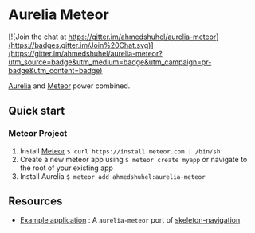# Aurelia Meteor

[![Join the chat at https://gitter.im/ahmedshuhel/aurelia-meteor](https://badges.gitter.im/Join%20Chat.svg)](https://gitter.im/ahmedshuhel/aurelia-meteor?utm_source=badge&utm_medium=badge&utm_campaign=pr-badge&utm_content=badge)

[Aurelia](http://aurelia.io) and [Meteor](www.meteor.com) power combined.

## Quick start

### Meteor Project
1. Install [Meteor](http://docs.meteor.com/#quickstart) `$ curl https://install.meteor.com | /bin/sh`
2. Create a new meteor app using `$ meteor create myapp` or navigate to the root of your existing app
3. Install Aurelia `$ meteor add ahmedshuhel:aurelia-meteor`


## Resources
- [Example application](https://github.com/ahmedshuhel/aurelia-skeleton-meteor) : A `aurelia-meteor` port of [skeleton-navigation](http://github.com/aurelia/skeleton-navigation)

